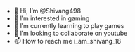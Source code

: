 - 👋 Hi, I’m @Shivang498
- 👀 I’m interested in gaming
- 🌱 I’m currently learning to play games
- 💞️ I’m looking to collaborate on youtube
- 📫 How to reach me i_am_shivang_18

<!---
Shivang498/Shivang498 is a ✨ special ✨ repository because its `README.md` (this file) appears on your GitHub profile.
You can click the Preview link to take a look at your changes.
--->
